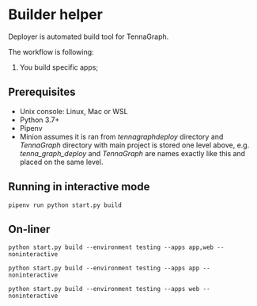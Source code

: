 # Builder helper

Deployer is automated build tool for TennaGraph.

The workflow is following:

1. You build specific apps;

## Prerequisites

* Unix console: Linux, Mac or WSL
* Python 3.7+
* Pipenv
* Minion assumes it is ran from _tennagraphdeploy_ directory and _TennaGraph_ directory with main project is stored one level above, e.g. _tenna_graph_deploy_ and _TennaGraph_ are names exactly like this and placed on the same level.

## Running in interactive mode

`pipenv run python start.py build`


## On-liner

`python start.py build --environment testing --apps app,web --noninteractive`

`python start.py build --environment testing --apps app --noninteractive`

`python start.py build --environment testing --apps web --noninteractive`

